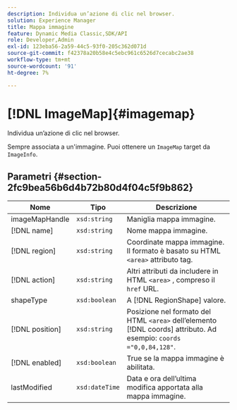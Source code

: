 ```yaml
---
description: Individua un’azione di clic nel browser.
solution: Experience Manager
title: Mappa immagine
feature: Dynamic Media Classic,SDK/API
role: Developer,Admin
exl-id: 123eba56-2a59-44c5-93f0-205c362d071d
source-git-commit: f42378a20b58e4c5ebc961c6526d7cecabc2ae38
workflow-type: tm+mt
source-wordcount: '91'
ht-degree: 7%

---
```


# [!DNL ImageMap]{#imagemap}

Individua un’azione di clic nel browser.

Sempre associata a un&#39;immagine. Puoi ottenere un `ImageMap` target da `ImageInfo`.

## Parametri {#section-2fc9bea56b6d4b72b80d4f04c5f9b862}

| Nome | Tipo | Descrizione |
|---|---|---|
| imageMapHandle | `xsd:string` | Maniglia mappa immagine. |
| [!DNL name] | `xsd:string` | Nome mappa immagine. |
| [!DNL region] | `xsd:string` | Coordinate mappa immagine. Il formato è basato su HTML `<area>` attributo tag. |
| [!DNL action] | `xsd:string` | Altri attributi da includere in HTML `<area>` , compreso il `href` URL. |
| shapeType | `xsd:boolean` | A [!DNL RegionShape] valore. |
| [!DNL position] | `xsd:string` | Posizione nel formato del HTML `<area>` dell’elemento [!DNL coords] attributo. Ad esempio: `coords ="0,0,84,128"`. |
| [!DNL enabled] | `xsd:boolean` | True se la mappa immagine è abilitata. |
| lastModified | `xsd:dateTime` | Data e ora dell’ultima modifica apportata alla mappa immagine. |
